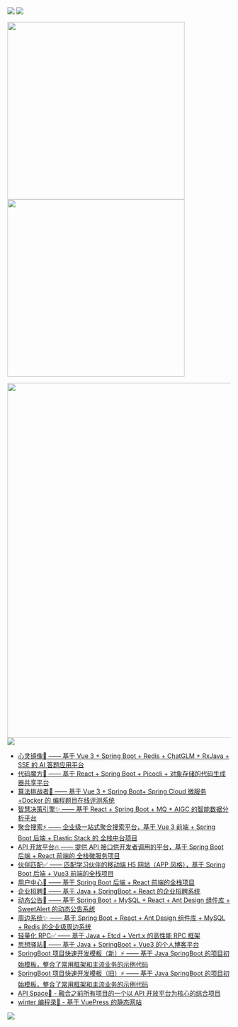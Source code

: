 <!-- https://github.com/kyechan99/capsule-render -->
<img src="https://capsule-render.vercel.app/api?type=waving&color=timeGradient&height=300&&section=header&text=Hello,%20World!&fontSize=90&fontAlign=50&fontAlignY=30&desc=I%20am%20Winter.&descAlign=50&descSize=30&descAlignY=60&animation=twinkling" />

<!-- https://github.com/DenverCoder1/readme-typing-svg -->
<img src="https://readme-typing-svg.demolab.com?font=Fira+Code&size=25&pause=1000&center=true&vCenter=true&random=false&width=800&lines=路漫漫其修远兮，吾将上下而求索;悟已往之不谏，知来者之可追" />

<!-- https://github.com/anuraghazra/github-readme-stats -->
<img align="center" width="400" src="https://github-readme-stats.vercel.app/api?username=wwdhbw&theme=transparent&show_icons=true&hide_border=true&show=reviews&hide_title=true" /><img align="center" width="400" src="https://streak-stats.demolab.com?user=wwdhbw&theme=transparent&date_format=%5BY.%5Dn.j&hide_border=true" />
<br/>
<!-- https://github.com/Ashutosh00710/github-readme-activity-graph -->
<img width="800" src="https://github-readme-activity-graph.vercel.app/graph?username=wwdhbw&theme=github-compact&hide_border=true&area=true" />
<br/>

<!-- https://github.com/tandpfun/skill-icons -->
<img align="center" src="https://skillicons.dev/icons?i=java,spring,kubernetes,docker,jenkins,mysql,redis,rabbitmq,py,cs,linux,html,css,js,ts,vue,react,nodejs,nginx,git,github,gitlab,md,sublime,vscode,visualstudio,idea,webstorm,pycharm,rider&theme=light" />
<br/>

<ul>
    <li>
      <a href="https://github.com/wwdhbw/winter-ai-answer-backend">心灵镜像💭  ——  基于 Vue 3 + Spring Boot + Redis + ChatGLM + RxJava + SSE 的 Al 答题应用平台</a>
    </li>
    <li>
      <a href="https://github.com/wwdhbw/winter-gen-code-backend">代码魔方🌱  ——  基于 React + Spring Boot + Picocli + 对象存储的代码生成器共享平台</a>
    </li>
    <li>
      <a href="https://github.com/wwdhbw/winter-oj-backend">算法挑战者🚀  ——  基于 Vue 3 + Spring Boot+ Spring Cloud 微服务 +Docker 的 编程题目在线评测系统</a>
    </li>
    <li>
      <a href="https://github.com/wwdhbw/winter-bi-backend">智慧决策引擎✨  ——  基于 React + Spring Boot + MQ + AIGC 的智能数据分析平台</a>
    </li>
    <li>
      <a href="https://github.com/wwdhbw/winter-search-backend">聚合搜索⚡  ——  企业级一站式聚合搜索平台，基于 Vue 3 前端 + Spring Boot 后端 + Elastic Stack 的 全栈中台项目</a>
    </li>
    <li>
      <a href="https://github.com/wwdhbw/winter-api-backend">API 开放平台🔥  ——  提供 API 接口供开发者调用的平台，基于 Spring Boot 后端 + React 前端的 全栈微服务项目</a>
    </li>
    <li>
      <a href="https://github.com/wwdhbw/winter-friend-backend">伙伴匹配✅  ——  匹配学习伙伴的移动端 H5 网站（APP 风格），基于 Spring Boot 后端 + Vue3 前端的全栈项目</a>
    </li>
    <li>
      <a href="https://github.com/wwdhbw/winter-user-center-backend">用户中心💭  ——  基于 Spring Boot 后端 + React 前端的全栈项目</a>
    </li>
    <li>
      <a href="https://github.com/wwdhbw/winter-invite-job-backend">企业招聘🚀 ——  基于 Java + SpringBoot + React 的企业招聘系统</a>
    </li>
    <li>
      <a href="https://github.com/wwdhbw/winter-announcement-backend">动态公告💭  —— 基于 Spring Boot + MySQL + React + Ant Design 组件库 + SweetAlert 的动态公告系统</a>
    </li>
    <li>
      <a href="https://github.com/wwdhbw/winter-perimeter-backend">周边系统✨  —— 基于 Spring Boot + React + Ant Design 组件库 + MySQL + Redis 的企业级周边系统</a>
    </li>
    <li>
      <a href="https://github.com/wwdhbw/winter-rpc-backend">轻量化 RPC✅  ——  基于 Java + Etcd + Vert.x 的高性能 RPC 框架</a>
    </li>
    <li>
      <a href="https://github.com/lhccong/wanwu-generator">思想驿站🌱  ——  基于 Java + SpringBoot + Vue3 的个人博客平台</a>
    </li>
    <li>
      <a href="https://github.com/wwdhbw/springboot-init-new">SpringBoot 项目快速开发模板（新）⚡ ——  基于 Java SpringBoot 的项目初始模板，整合了常用框架和主流业务的示例代码</a>
    </li>
    <li>
      <a href="https://github.com/wwdhbw/springboot-init-old">SpringBoot 项目快速开发模板（旧）⚡  —— 基于 Java SpringBoot 的项目初始模板，整合了常用框架和主流业务的示例代码</a>
    </li>
    <li>
      <a href="https://github.com/wwdhbw/winter-api-space-backend">API Space🚀 - 融合之前所有项目的一个以 API 开放平台为核心的综合项目</a>
    </li>
    <li>
      <a href="https://github.com/wwdhbw/winter-programming-directory">winter 编程录🌱 - 基于 VuePress 的静态网站</a>
    </li>
  </ul>

<!-- https://github.com/kyechan99/capsule-render -->
<img src="https://capsule-render.vercel.app/api?type=waving&color=timeGradient&height=300&&section=footer&text=Good%20bye!&fontSize=90&fontAlign=50&fontAlignY=70&desc=May%20our%20code%20be%20BUG-FREE!&descAlign=50&descSize=30&descAlignY=40&animation=twinkling" />
